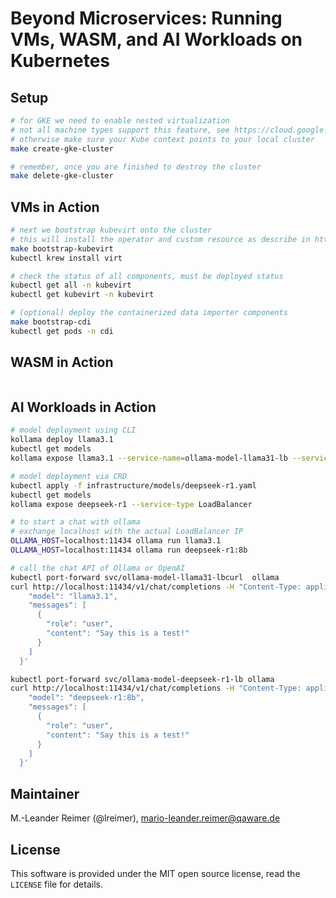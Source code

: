 # Beyond Microservices: Running VMs, WASM, and AI Workloads on Kubernetes

## Setup

```bash
# for GKE we need to enable nested virtualization
# not all machine types support this feature, see https://cloud.google.com/compute/docs/machine-resource?hl=en#machine_type_comparison
# otherwise make sure your Kube context points to your local cluster
make create-gke-cluster

# remember, once you are finished to destroy the cluster
make delete-gke-cluster
```

## VMs in Action

```bash
# next we bootstrap kubevirt onto the cluster
# this will install the operator and custom resource as describe in https://kubevirt.io/quickstart_cloud/
make bootstrap-kubevirt
kubectl krew install virt

# check the status of all components, must be deployed status
kubectl get all -n kubevirt
kubectl get kubevirt -n kubevirt

# (optional) deploy the containerized data importer components
make bootstrap-cdi
kubectl get pods -n cdi


```

## WASM in Action

```bash
```

## AI Workloads in Action

```bash
# model deployment using CLI
kollama deploy llama3.1
kubectl get models
kollama expose llama3.1 --service-name=ollama-model-llama31-lb --service-type=LoadBalancer

# model deployment via CRD
kubectl apply -f infrastructure/models/deepseek-r1.yaml
kubectl get models
kollama expose deepseek-r1 --service-type LoadBalancer

# to start a chat with ollama
# exchange localhost with the actual LoadBalancer IP
OLLAMA_HOST=localhost:11434 ollama run llama3.1
OLLAMA_HOST=localhost:11434 ollama run deepseek-r1:8b

# call the chat API of Ollama or OpenAI
kubectl port-forward svc/ollama-model-llama31-lbcurl  ollama
curl http://localhost:11434/v1/chat/completions -H "Content-Type: application/json" -d '{
    "model": "llama3.1",
    "messages": [
      {
        "role": "user",
        "content": "Say this is a test!"
      }
    ]
  }'

kubectl port-forward svc/ollama-model-deepseek-r1-lb ollama
curl http://localhost:11434/v1/chat/completions -H "Content-Type: application/json" -d '{
    "model": "deepseek-r1:8b",
    "messages": [
      {
        "role": "user",
        "content": "Say this is a test!"
      }
    ]
  }'
```

## Maintainer

M.-Leander Reimer (@lreimer), <mario-leander.reimer@qaware.de>

## License

This software is provided under the MIT open source license, read the `LICENSE`
file for details.
